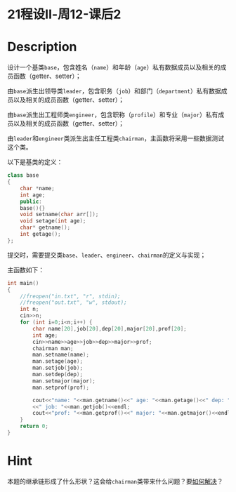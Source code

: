 # 21程设Ⅱ-周12-课后2

# Description

设计一个基类`base`，包含姓名（`name`）和年龄（`age`）私有数据成员以及相关的成员函数（getter、setter）；

由`base`派生出领导类`leader`，包含职务（`job`）和部门（`department`）私有数据成员以及相关的成员函数（getter、setter）；

由`base`派生出工程师类`engineer`，包含职称（`profile`）和专业（`major`）私有成员以及相关的成员函数（getter、setter）；

由`leader`和`engineer`类派生出主任工程类`chairman`，主函数将采用一些数据测试这个类。

以下是基类的定义：

```cpp
class base
{
	char *name;
	int age;
	public:
	base(){}
	void setname(char arr[]);
	void setage(int age);
	char* getname();
	int getage();
};
```

提交时，需要提交类`base`、`leader`、`engineer`、`chairman`的定义与实现；

主函数如下：

```cpp
int main()
{
	//freopen("in.txt", "r", stdin);
	//freopen("out.txt", "w", stdout);
	int n;
	cin>>n;
	for (int i=0;i<n;i++) {
		char name[20],job[20],dep[20],major[20],prof[20];
		int age;
		cin>>name>>age>>job>>dep>>major>>prof;
		chairman man;
		man.setname(name);
		man.setage(age);
		man.setjob(job);
		man.setdep(dep);
		man.setmajor(major);
		man.setprof(prof);

		cout<<"name: "<<man.getname()<<" age: "<<man.getage()<<" dep: "<<man.getdep()
		<<" job: "<<man.getjob()<<endl;
		cout<<"prof: "<<man.getprof()<<" major: "<<man.getmajor()<<endl;
	}
	return 0;
}
```

# Hint

本题的继承链形成了什么形状？这会给`chairman`类带来什么问题？要[如何解决](https://zh.wikipedia.org/wiki/虚继承)？


